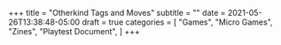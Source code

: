 +++
title = "Otherkind Tags and Moves"
subtitle = ""
date = 2021-05-26T13:38:48-05:00
draft = true
categories = [
  "Games",
  "Micro Games",
  "Zines",
  "Playtest Document",
]
+++


